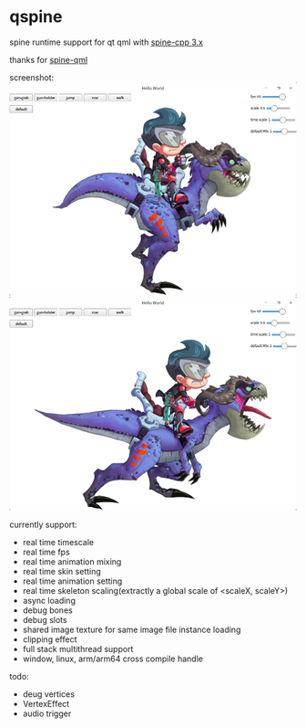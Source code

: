 # qspine
spine runtime support for qt qml with [spine-cpp 3.x](https://github.com/EsotericSoftware/spine-runtimes/)

thanks for [spine-qml](https://github.com/irukandji/spine-qml)

screenshot:
![1](screenshots/1.png)
![2](screenshots/2.png)

currently support:
 - real time timescale
 - real time fps
 - real time animation mixing
 - real time skin setting
 - real time animation setting
 - real time skeleton scaling(extractly a global scale of <scaleX, scaleY>)
 - async loading
 - debug bones
 - debug slots
 - shared image texture for same image file instance loading
 - clipping effect
 - full stack multithread support
 - window, linux, arm/arm64 cross compile handle
 

 todo:
 - deug vertices
 - VertexEffect
 - audio trigger

